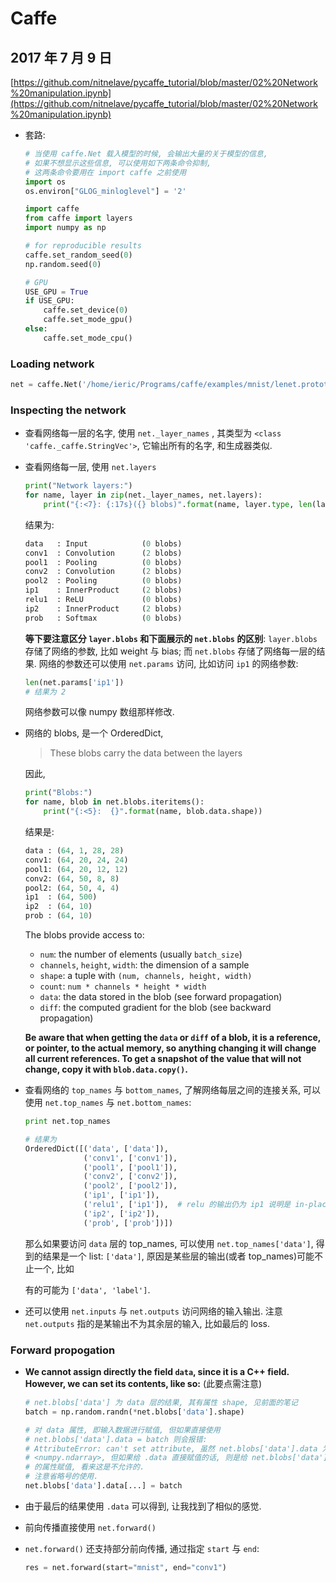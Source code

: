 # Caffe

## 2017 年 7 月 9 日

[https://github.com/nitnelave/pycaffe_tutorial/blob/master/02%20Network%20manipulation.ipynb](https://github.com/nitnelave/pycaffe_tutorial/blob/master/02%20Network%20manipulation.ipynb)

+ 套路:

  ```python
  # 当使用 caffe.Net 载入模型的时候, 会输出大量的关于模型的信息,
  # 如果不想显示这些信息, 可以使用如下两条命令抑制,
  # 这两条命令要用在 import caffe 之前使用
  import os
  os.environ["GLOG_minloglevel"] = '2'

  import caffe
  from caffe import layers
  import numpy as np

  # for reproducible results
  caffe.set_random_seed(0)
  np.random.seed(0)

  # GPU
  USE_GPU = True
  if USE_GPU:
      caffe.set_device(0)
      caffe.set_mode_gpu()
  else:
      caffe.set_mode_cpu()
  ```

### Loading network

```python
net = caffe.Net('/home/ieric/Programs/caffe/examples/mnist/lenet.prototxt', caffe.TRAIN)
```

### Inspecting the network

+ 查看网络每一层的名字, 使用 `net._layer_names` , 其类型为 `<class 'caffe._caffe.StringVec'>`, 它输出所有的名字, 和生成器类似.

+ 查看网络每一层, 使用 `net.layers`

  ```python
  print("Network layers:")
  for name, layer in zip(net._layer_names, net.layers):
      print("{:<7}: {:17s}({} blobs)".format(name, layer.type, len(layer.blobs)))
  ```

  结果为:

  ```python
  data   : Input            (0 blobs)
  conv1  : Convolution      (2 blobs)
  pool1  : Pooling          (0 blobs)
  conv2  : Convolution      (2 blobs)
  pool2  : Pooling          (0 blobs)
  ip1    : InnerProduct     (2 blobs)
  relu1  : ReLU             (0 blobs)
  ip2    : InnerProduct     (2 blobs)
  prob   : Softmax          (0 blobs)
  ```

  **等下要注意区分 `layer.blobs` 和下面展示的 `net.blobs` 的区别**: `layer.blobs` 存储了网络的参数, 比如 weight 与 bias; 而 `net.blobs` 存储了网络每一层的结果. 网络的参数还可以使用 `net.params` 访问, 比如访问 `ip1` 的网络参数: 

  ```python
  len(net.params['ip1'])
  # 结果为 2
  ```

  网络参数可以像 numpy 数组那样修改.

+ 网络的 blobs, 是一个 OrderedDict, 

  >  These blobs carry the data between the layers

  因此, 

  ```python
  print("Blobs:")
  for name, blob in net.blobs.iteritems():
      print("{:<5}:  {}".format(name, blob.data.shape))
  ```

  结果是:

  ```python
  data : (64, 1, 28, 28)
  conv1: (64, 20, 24, 24)
  pool1: (64, 20, 12, 12)
  conv2: (64, 50, 8, 8)
  pool2: (64, 50, 4, 4)
  ip1  : (64, 500)
  ip2  : (64, 10)
  prob : (64, 10)
  ```

  The blobs provide access to:

  - `num`: the number of elements (usually `batch_size`)
  - `channels`, `height`, `width`: the dimension of a sample
  - `shape`: a tuple with `(num, channels, height, width)`
  - `count`: `num * channels * height * width`
  - `data`: the data stored in the blob (see forward propagation)
  - `diff`: the computed gradient for the blob (see backward propagation)

  **Be aware that when getting the `data` or `diff` of a blob, it is a reference, or pointer, to the actual memory, so anything changing it will change all current references. To get a snapshot of the value that will not change, copy it with `blob.data.copy()`.**

+ 查看网络的 `top_names` 与 `bottom_names`, 了解网络每层之间的连接关系, 可以使用 `net.top_names` 与 `net.bottom_names`:

  ```python
  print net.top_names

  # 结果为
  OrderedDict([('data', ['data']), 
               ('conv1', ['conv1']), 
               ('pool1', ['pool1']), 
               ('conv2', ['conv2']), 
               ('pool2', ['pool2']), 
               ('ip1', ['ip1']), 
               ('relu1', ['ip1']),  # relu 的输出仍为 ip1 说明是 in-place 处理
               ('ip2', ['ip2']), 
               ('prob', ['prob'])])
  ```

  那么如果要访问 `data` 层的 top_names, 可以使用 `net.top_names['data']`, 得到的结果是一个 list: `['data']`, 原因是某些层的输出(或者 top_names)可能不止一个, 比如

  有的可能为 `['data', 'label']`.

+ 还可以使用 `net.inputs` 与 `net.outputs` 访问网络的输入输出. 注意 `net.outputs` 指的是某输出不为其余层的输入, 比如最后的 loss.

### Forward propogation

+ **We cannot assign directly the field `data`, since it is a C++ field. However, we can set its contents, like so:** (此要点需注意)

  ```python
  # net.blobs['data'] 为 data 层的结果, 其有属性 shape, 见前面的笔记
  batch = np.random.randn(*net.blobs['data'].shape) 

  # 对 data 属性, 即输入数据进行赋值, 但如果直接使用
  # net.blobs['data'].data = batch 则会报错: 
  # AttributeError: can't set attribute, 虽然 net.blobs['data'].data 为
  # <numpy.ndarray>, 但如果给 .data 直接赋值的话, 则是给 net.blobs['data']
  # 的属性赋值, 看来这是不允许的.
  # 注意省略号的使用.
  net.blobs['data'].data[...] = batch
  ```

+ 由于最后的结果使用 `.data` 可以得到, 让我找到了相似的感觉.

+ 前向传播直接使用 `net.forward()`

+ `net.forward()` 还支持部分前向传播, 通过指定 `start` 与 `end`:

  ```python
  res = net.forward(start="mnist", end="conv1")
  ```

  ​

  ​